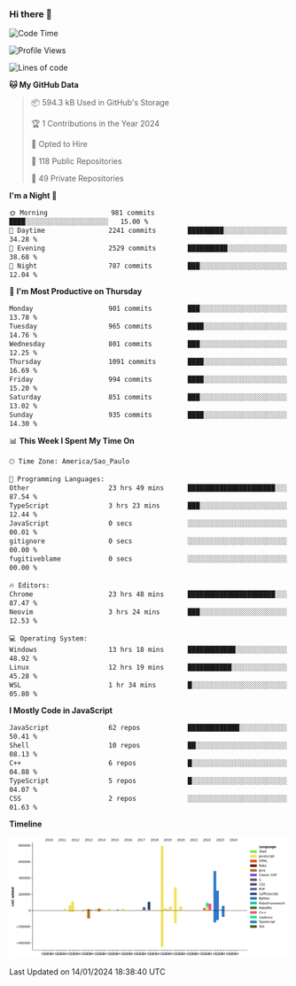 ### Hi there 👋

<!--START_SECTION:waka-->
![Code Time](http://img.shields.io/badge/Code%20Time-5%2C492%20hrs%2016%20mins-blue)

![Profile Views](http://img.shields.io/badge/Profile%20Views-1-blue)

![Lines of code](https://img.shields.io/badge/From%20Hello%20World%20I%27ve%20Written-2.7%20million%20lines%20of%20code-blue)

**🐱 My GitHub Data** 

> 📦 594.3 kB Used in GitHub's Storage 
 > 
> 🏆 1 Contributions in the Year 2024
 > 
> 💼 Opted to Hire
 > 
> 📜 118 Public Repositories 
 > 
> 🔑 49 Private Repositories 
 > 
**I'm a Night 🦉** 

```text
🌞 Morning                981 commits         ████░░░░░░░░░░░░░░░░░░░░░   15.00 % 
🌆 Daytime                2241 commits        █████████░░░░░░░░░░░░░░░░   34.28 % 
🌃 Evening                2529 commits        ██████████░░░░░░░░░░░░░░░   38.68 % 
🌙 Night                  787 commits         ███░░░░░░░░░░░░░░░░░░░░░░   12.04 % 
```
📅 **I'm Most Productive on Thursday** 

```text
Monday                   901 commits         ███░░░░░░░░░░░░░░░░░░░░░░   13.78 % 
Tuesday                  965 commits         ████░░░░░░░░░░░░░░░░░░░░░   14.76 % 
Wednesday                801 commits         ███░░░░░░░░░░░░░░░░░░░░░░   12.25 % 
Thursday                 1091 commits        ████░░░░░░░░░░░░░░░░░░░░░   16.69 % 
Friday                   994 commits         ████░░░░░░░░░░░░░░░░░░░░░   15.20 % 
Saturday                 851 commits         ███░░░░░░░░░░░░░░░░░░░░░░   13.02 % 
Sunday                   935 commits         ████░░░░░░░░░░░░░░░░░░░░░   14.30 % 
```


📊 **This Week I Spent My Time On** 

```text
🕑︎ Time Zone: America/Sao_Paulo

💬 Programming Languages: 
Other                    23 hrs 49 mins      ██████████████████████░░░   87.54 % 
TypeScript               3 hrs 23 mins       ███░░░░░░░░░░░░░░░░░░░░░░   12.44 % 
JavaScript               0 secs              ░░░░░░░░░░░░░░░░░░░░░░░░░   00.01 % 
gitignore                0 secs              ░░░░░░░░░░░░░░░░░░░░░░░░░   00.00 % 
fugitiveblame            0 secs              ░░░░░░░░░░░░░░░░░░░░░░░░░   00.00 % 

🔥 Editors: 
Chrome                   23 hrs 48 mins      ██████████████████████░░░   87.47 % 
Neovim                   3 hrs 24 mins       ███░░░░░░░░░░░░░░░░░░░░░░   12.53 % 

💻 Operating System: 
Windows                  13 hrs 18 mins      ████████████░░░░░░░░░░░░░   48.92 % 
Linux                    12 hrs 19 mins      ███████████░░░░░░░░░░░░░░   45.28 % 
WSL                      1 hr 34 mins        █░░░░░░░░░░░░░░░░░░░░░░░░   05.80 % 
```

**I Mostly Code in JavaScript** 

```text
JavaScript               62 repos            █████████████░░░░░░░░░░░░   50.41 % 
Shell                    10 repos            ██░░░░░░░░░░░░░░░░░░░░░░░   08.13 % 
C++                      6 repos             █░░░░░░░░░░░░░░░░░░░░░░░░   04.88 % 
TypeScript               5 repos             █░░░░░░░░░░░░░░░░░░░░░░░░   04.07 % 
CSS                      2 repos             ░░░░░░░░░░░░░░░░░░░░░░░░░   01.63 % 
```



**Timeline**

![Lines of Code chart](https://raw.githubusercontent.com/jampow/jampow/master/assets/bar_graph.png)


 Last Updated on 14/01/2024 18:38:40 UTC
<!--END_SECTION:waka-->
